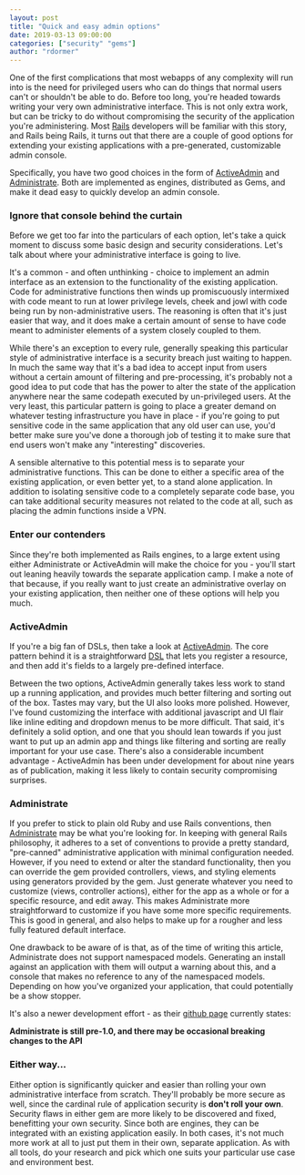 ```yaml
---
layout: post
title: "Quick and easy admin options"
date: 2019-03-13 09:00:00
categories: ["security" "gems"]
author: "rdormer"
---
```


One of the first complications that most webapps of any complexity will run into is the need for privileged users who can do things that normal users can't or shouldn't be able to do. Before too long, you're headed towards writing your very own administrative interface. This is not only extra work, but can be tricky to do without compromising the security of the application you're administering. Most [Rails](http://rubyonrails.org) developers will be familiar with this story, and Rails being Rails, it turns out that there are a couple of good options for extending your existing applications with a pre-generated, customizable admin console.

<!--more-->

Specifically, you have two good choices in the form of [ActiveAdmin](https://activeadmin.info) and [Administrate](https://administrate-prototype.herokuapp.com/getting_started). Both are implemented as engines, distributed as Gems, and make it dead easy to quickly develop an admin console.

### Ignore that console behind the curtain

Before we get too far into the particulars of each option, let's take a quick moment to discuss some basic design and security considerations. Let's talk about where your administrative interface is going to live.

It's a common - and often unthinking - choice to implement an admin interface as an extension to the functionality of the existing application. Code for administrative functions then winds up promiscuously intermixed with code meant to run at lower privilege levels, cheek and jowl with code being run by non-administrative users. The reasoning is often that it's just easier that way, and it does make a certain amount of sense to have code meant to administer elements of a system closely coupled to them.

While there's an exception to every rule, generally speaking this particular style of administrative interface is a security breach just waiting to happen. In much the same way that it's a bad idea to accept input from users without a certain amount of filtering and pre-processing, it's probably not a good idea to put code that has the power to alter the state of the application anywhere near the same codepath executed by un-privileged users. At the very least, this particular pattern is going to place a greater demand on whatever testing infrastructure you have in place - if you're going to put sensitive code in the same application that any old user can use, you'd better make sure you've done a thorough job of testing it to make sure that end users won't make any "interesting" discoveries.

A sensible alternative to this potential mess is to separate your administrative functions. This can be done to either a specific area of the existing application, or even better yet, to a stand alone application. In addition to isolating sensitive code to a completely separate code base, you can take additional security measures not related to the code at all, such as placing the admin functions inside a VPN.

### Enter our contenders

Since they're both implemented as Rails engines, to a large extent using either Administrate or ActiveAdmin will make the choice for you - you'll start out leaning heavily towards the separate application camp. I make a note of that because, if you really want to just create an administrative overlay on your existing application, then neither one of these options will help you much.

### ActiveAdmin

If you're a big fan of DSLs, then take a look at [ActiveAdmin](https://activeadmin.info).  The core pattern behind it is a straightforward [DSL](https://martinfowler.com/books/dsl.html) that lets you register a resource, and then add it's fields to a largely pre-defined interface.

Between the two options, ActiveAdmin generally takes less work to stand up a running application, and provides much better filtering and sorting out of the box. Tastes may vary, but the UI also looks more polished. However, I've found customizing the interface with additional javascript and UI flair like inline editing and dropdown menus to be more difficult. That said, it's definitely a solid option, and one that you should lean towards if you just want to put up an admin app and things like filtering and sorting are really important for your use case.  There's also a considerable incumbent advantage - ActiveAdmin has been under development for about nine years as of publication, making it less likely to contain security compromising surprises.

### Administrate

If you prefer to stick to plain old Ruby and use Rails conventions, then [Administrate](https://administrate-prototype.herokuapp.com/getting_started) may be what you're looking for. In keeping with general Rails philosophy, it adheres to a set of conventions to provide a pretty standard, "pre-canned" administrative application with minimal configuration needed. However, if you need to extend or alter the standard functionality, then you can override the gem provided controllers, views, and styling elements using generators provided by the gem. Just generate whatever you need to customize (views, controller actions), either for the app as a whole or for a specific resource, and edit away. This makes Administrate more straightforward to customize if you have some more specific requirements. This is good in general, and also helps to make up for a rougher and less fully featured default interface.

One drawback to be aware of is that, as of the time of writing this article, Administrate does not support namespaced models.  Generating an install against an application with them will output a warning about this, and a console that makes no reference to any of the namespaced models. Depending on how you've organized your application, that could potentially be a show stopper.

It's also a newer development effort - as their [github page](https://github.com/thoughtbot/administrate) currently states:

**Administrate is still pre-1.0, and there may be occasional breaking changes to the API**

### Either way...

Either option is significantly quicker and easier than rolling your own administrative interface from scratch. They'll probably be more secure as well, since the cardinal rule of application security is **don't roll your own**. Security flaws in either gem are more likely to be discovered and fixed, benefitting your own security. Since both are engines, they can be integrated with an existing application easily. In both cases, it's not much more work at all to just put them in their own, separate application. As with all tools, do your research and pick which one suits your particular use case and environment best.
